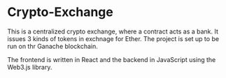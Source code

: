 # Crypto-Exchange

This is a centralized crypto exchange, where a contract acts as a bank. It issues 3 kinds of tokens in exchnage for Ether.
The project is set up to be run on thr Ganache blockchain. 

The frontend is written in React and the backend in JavaScript using the Web3.js library.

